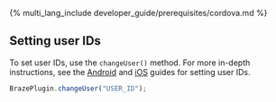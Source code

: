 {% multi_lang_include developer_guide/prerequisites/cordova.md %}

## Setting user IDs

To set user IDs, use the `changeUser()` method. For more in-depth instructions, see the [Android]({{site.baseurl}}/developer_guide/platforms/android/analytics/setting_user_ids/) and [iOS]({{site.baseurl}}/developer_guide/platforms/swift/analytics/setting_user_ids/) guides for setting user IDs.

```javascript
BrazePlugin.changeUser("USER_ID");
```
